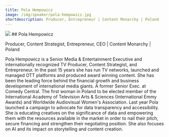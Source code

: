 ```yaml
---
title: Pola Hempowicz
image: /img/speaker/pola-hempowicz.jpg
shortdescription: Producer, Entrepreneur | Content Monarchy | Poland
---
```

<img src="/img/speaker/pola-hempowicz.jpg">
## Pola Hempowicz

Producer, Content Strategist, Entrepreneur, CEO | Content Monarchy | Poland

Pola Hempowicz is a Senior Media & Entertainment Executive and internationally recognized TV Producer, Content Strategist, and Entrepreneur. In the past 15 years she has run TV networks, launched and managed OTT platforms and produced award winning content.
She has been the leading force behind the financial growth and business development of international media giants. A former Senior Exec. at Comedy Central. The first woman in Poland to be elected member of the International Academy of Television Arts & Sciences (International Emmy Awards) and Worldwide Audiovisual Women's Association. Last year Pola launched a campaign to advocate for data transparency and accessibility. She is educating creatives on the significance of data and empowering them with the resources available in the market in order to nail their pitch, secure financing and strengthen their negotiating position. She also focuses on AI and its impact on storytelling and content creation.

